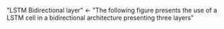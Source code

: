 "LSTM Bidirectional layer" <- "The following figure presents the use of a LSTM cell in a bidirectional architecture presenting three layers"


